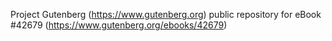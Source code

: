 Project Gutenberg (https://www.gutenberg.org) public repository for eBook #42679 (https://www.gutenberg.org/ebooks/42679)
